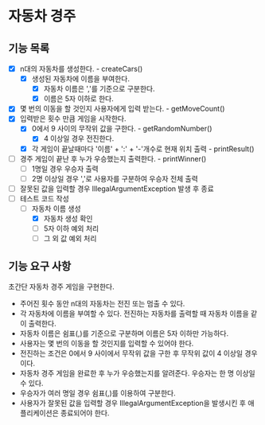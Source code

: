 # 자동차 경주

## 기능 목록

- [x] n대의 자동차를 생성한다. - createCars()
  - [x] 생성된 자동차에 이름을 부여한다.
    - [x] 자동차 이름은 ','를 기준으로 구분한다.
    - [x] 이름은 5자 이하로 한다.
- [x] 몇 번의 이동을 할 것인지 사용자에게 입력 받는다. - getMoveCount()
- [x] 입력받은 횟수 만큼 게임을 시작한다.
  - [x] 0에서 9 사이의 무작위 값을 구한다. - getRandomNumber()
    - [x] 4 이상일 경우 전진한다.
  - [x] 각 게임이 끝날때마다 '이름' + ':' + '-'개수로 현재 위치 출력 - printResult()
- [ ] 경주 게임이 끝난 후 누가 우승했는지 출력한다. - printWinner()
  - [ ] 1명일 경우 우승자 출력
  - [ ] 2명 이상일 경우 ','로 사용자를 구분하여 우승자 전체 출력
- [ ] 잘못된 값을 입력할 경우 IllegalArgumentException 발생 후 종료
- [ ] 테스트 코드 작성
  - [ ] 자동차 이름 생성
    - [x] 자동차 생성 확인
    - [ ] 5자 이하 예외 처리
    - [ ] 그 외 값 예외 처리

## 기능 요구 사항

초간단 자동차 경주 게임을 구현한다.

* 주어진 횟수 동안 n대의 자동차는 전진 또는 멈출 수 있다.
* 각 자동차에 이름을 부여할 수 있다. 전진하는 자동차를 출력할 때 자동차 이름을 같이 출력한다.
* 자동차 이름은 쉼표(,)를 기준으로 구분하며 이름은 5자 이하만 가능하다.
* 사용자는 몇 번의 이동을 할 것인지를 입력할 수 있어야 한다.
* 전진하는 조건은 0에서 9 사이에서 무작위 값을 구한 후 무작위 값이 4 이상일 경우이다.
* 자동차 경주 게임을 완료한 후 누가 우승했는지를 알려준다. 우승자는 한 명 이상일 수 있다.
* 우승자가 여러 명일 경우 쉼표(,)를 이용하여 구분한다.
* 사용자가 잘못된 값을 입력할 경우 IllegalArgumentException을 발생시킨 후 애플리케이션은 종료되어야 한다.